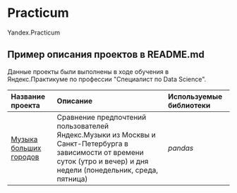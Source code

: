 # Practicum
Yandex.Practicum
## Пример описания проектов в README.md

Данные проекты были выполнены в ходе обучения в Яндекс.Практикуме по профессии "Специалист по Data Science".

| Название проекта | Описание | Используемые библиотеки | 
| :---------------------- | :---------------------- | :---------------------- |
| [Музыка больших городов](Sahanenko_D_project_02_yandex_music) | Сравнение предпочтений пользователей Яндекс.Музыки из Москвы и Санкт-Петербурга в зависимости от времени суток (утро и вечер) и дня недели (понедельник, среда, пятница)| *pandas* |
